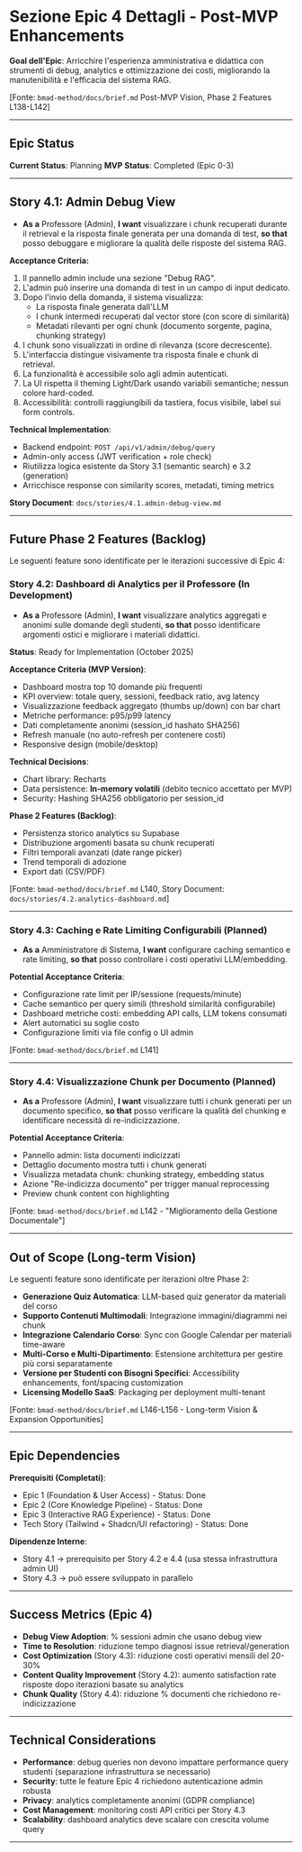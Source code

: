# Sezione Epic 4 Dettagli - Post-MVP Enhancements

**Goal dell'Epic**: Arricchire l'esperienza amministrativa e didattica con strumenti di debug, analytics e ottimizzazione dei costi, migliorando la manutenibilità e l'efficacia del sistema RAG.

[Fonte: `bmad-method/docs/brief.md` Post-MVP Vision, Phase 2 Features L138-L142]

---

## Epic Status

**Current Status**: Planning
**MVP Status**: Completed (Epic 0-3)

---

## Story 4.1: Admin Debug View

*   **As a** Professore (Admin), **I want** visualizzare i chunk recuperati durante il retrieval e la risposta finale generata per una domanda di test, **so that** posso debuggare e migliorare la qualità delle risposte del sistema RAG.

**Acceptance Criteria:**

1. Il pannello admin include una sezione "Debug RAG".
2. L'admin può inserire una domanda di test in un campo di input dedicato.
3. Dopo l'invio della domanda, il sistema visualizza:
   - La risposta finale generata dall'LLM
   - I chunk intermedi recuperati dal vector store (con score di similarità)
   - Metadati rilevanti per ogni chunk (documento sorgente, pagina, chunking strategy)
4. I chunk sono visualizzati in ordine di rilevanza (score decrescente).
5. L'interfaccia distingue visivamente tra risposta finale e chunk di retrieval.
6. La funzionalità è accessibile solo agli admin autenticati.
7. La UI rispetta il theming Light/Dark usando variabili semantiche; nessun colore hard-coded.
8. Accessibilità: controlli raggiungibili da tastiera, focus visibile, label sui form controls.

**Technical Implementation**:
- Backend endpoint: `POST /api/v1/admin/debug/query`
- Admin-only access (JWT verification + role check)
- Riutilizza logica esistente da Story 3.1 (semantic search) e 3.2 (generation)
- Arricchisce response con similarity scores, metadati, timing metrics

**Story Document**: `docs/stories/4.1.admin-debug-view.md`

---

## Future Phase 2 Features (Backlog)

Le seguenti feature sono identificate per le iterazioni successive di Epic 4:

### Story 4.2: Dashboard di Analytics per il Professore (In Development)

*   **As a** Professore (Admin), **I want** visualizzare analytics aggregati e anonimi sulle domande degli studenti, **so that** posso identificare argomenti ostici e migliorare i materiali didattici.

**Status**: Ready for Implementation (October 2025)

**Acceptance Criteria (MVP Version)**:
- Dashboard mostra top 10 domande più frequenti
- KPI overview: totale query, sessioni, feedback ratio, avg latency
- Visualizzazione feedback aggregato (thumbs up/down) con bar chart
- Metriche performance: p95/p99 latency
- Dati completamente anonimi (session_id hashato SHA256)
- Refresh manuale (no auto-refresh per contenere costi)
- Responsive design (mobile/desktop)

**Technical Decisions**:
- Chart library: Recharts
- Data persistence: **In-memory volatili** (debito tecnico accettato per MVP)
- Security: Hashing SHA256 obbligatorio per session_id

**Phase 2 Features (Backlog)**:
- Persistenza storico analytics su Supabase
- Distribuzione argomenti basata su chunk recuperati
- Filtri temporali avanzati (date range picker)
- Trend temporali di adozione
- Export dati (CSV/PDF)

[Fonte: `bmad-method/docs/brief.md` L140, Story Document: `docs/stories/4.2.analytics-dashboard.md`]

---

### Story 4.3: Caching e Rate Limiting Configurabili (Planned)

*   **As a** Amministratore di Sistema, **I want** configurare caching semantico e rate limiting, **so that** posso controllare i costi operativi LLM/embedding.

**Potential Acceptance Criteria**:
- Configurazione rate limit per IP/sessione (requests/minute)
- Cache semantico per query simili (threshold similarità configurabile)
- Dashboard metriche costi: embedding API calls, LLM tokens consumati
- Alert automatici su soglie costo
- Configurazione limiti via file config o UI admin

[Fonte: `bmad-method/docs/brief.md` L141]

---

### Story 4.4: Visualizzazione Chunk per Documento (Planned)

*   **As a** Professore (Admin), **I want** visualizzare tutti i chunk generati per un documento specifico, **so that** posso verificare la qualità del chunking e identificare necessità di re-indicizzazione.

**Potential Acceptance Criteria**:
- Pannello admin: lista documenti indicizzati
- Dettaglio documento mostra tutti i chunk generati
- Visualizza metadata chunk: chunking strategy, embedding status
- Azione "Re-indicizza documento" per trigger manual reprocessing
- Preview chunk content con highlighting

[Fonte: `bmad-method/docs/brief.md` L142 - "Miglioramento della Gestione Documentale"]

---

## Out of Scope (Long-term Vision)

Le seguenti feature sono identificate per iterazioni oltre Phase 2:

- **Generazione Quiz Automatica**: LLM-based quiz generator da materiali del corso
- **Supporto Contenuti Multimodali**: Integrazione immagini/diagrammi nei chunk
- **Integrazione Calendario Corso**: Sync con Google Calendar per materiali time-aware
- **Multi-Corso e Multi-Dipartimento**: Estensione architettura per gestire più corsi separatamente
- **Versione per Studenti con Bisogni Specifici**: Accessibility enhancements, font/spacing customization
- **Licensing Modello SaaS**: Packaging per deployment multi-tenant

[Fonte: `bmad-method/docs/brief.md` L146-L156 - Long-term Vision & Expansion Opportunities]

---

## Epic Dependencies

**Prerequisiti (Completati)**:
- Epic 1 (Foundation & User Access) - Status: Done
- Epic 2 (Core Knowledge Pipeline) - Status: Done
- Epic 3 (Interactive RAG Experience) - Status: Done
- Tech Story (Tailwind + Shadcn/UI refactoring) - Status: Done

**Dipendenze Interne**:
- Story 4.1 → prerequisito per Story 4.2 e 4.4 (usa stessa infrastruttura admin UI)
- Story 4.3 → può essere sviluppato in parallelo

---

## Success Metrics (Epic 4)

- **Debug View Adoption**: % sessioni admin che usano debug view
- **Time to Resolution**: riduzione tempo diagnosi issue retrieval/generation
- **Cost Optimization** (Story 4.3): riduzione costi operativi mensili del 20-30%
- **Content Quality Improvement** (Story 4.2): aumento satisfaction rate risposte dopo iterazioni basate su analytics
- **Chunk Quality** (Story 4.4): riduzione % documenti che richiedono re-indicizzazione

---

## Technical Considerations

- **Performance**: debug queries non devono impattare performance query studenti (separazione infrastruttura se necessario)
- **Security**: tutte le feature Epic 4 richiedono autenticazione admin robusta
- **Privacy**: analytics completamente anonimi (GDPR compliance)
- **Cost Management**: monitoring costi API critici per Story 4.3
- **Scalability**: dashboard analytics deve scalare con crescita volume query

---

